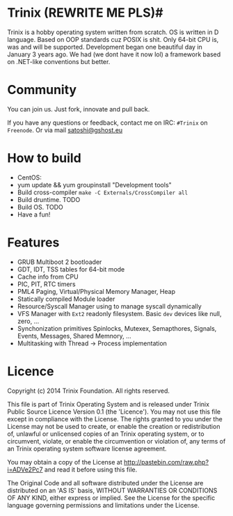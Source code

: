 # Trinix (REWRITE ME PLS)#
Trinix is a hobby operating system written from scratch. OS is written in D language. Based on OOP standards cuz POSIX is shit. Only 64-bit CPU is, was and will be supported. Development began one beautiful day in January 3 years ago. We had (we dont have it now lol) a framework based on .NET-like conventions but better.


# Community #
You can join us. Just fork, innovate and pull back.

If you have any questions or feedback, contact me on IRC: `#Trinix` on `Freenode`.
Or via mail satoshi@gshost.eu


# How to build #
* CentOS:
* yum update && yum groupinstall "Development tools"
* Build cross-compiler `make -C Externals/CrossCompiler all`
* Build druntime. TODO
* Build OS. TODO
* Have a fun!


# Features #
* GRUB Multiboot 2 bootloader
* GDT, IDT, TSS tables for 64-bit mode
* Cache info from CPU
* PIC, PIT, RTC timers
* PML4 Paging, Virtual/Physical Memory Manager, Heap
* Statically compiled Module loader
* Resource/Syscall Manager using to manage syscall dynamically
* VFS Manager with `Ext2` readonly filesystem. Basic `dev` devices like null, zero, ...
* Synchonization primitives Spinlocks, Mutexex, Semapthores, Signals, Events, Messages, Shared Memnory, ...
* Multitasking with Thread -> Process implementation
	
	
# Licence #
Copyright (c) 2014 Trinix Foundation. All rights reserved.
 
This file is part of Trinix Operating System and is released under Trinix 
Public Source Licence Version 0.1 (the 'Licence'). You may not use this file
except in compliance with the License. The rights granted to you under the
License may not be used to create, or enable the creation or redistribution
of, unlawful or unlicensed copies of an Trinix operating system, or to
circumvent, violate, or enable the circumvention or violation of, any terms
of an Trinix operating system software license agreement.
 
You may obtain a copy of the License at
http://pastebin.com/raw.php?i=ADVe2Pc7 and read it before using this file.
 
The Original Code and all software distributed under the License are
distributed on an 'AS IS' basis, WITHOUT WARRANTIES OR CONDITIONS OF ANY 
KIND, either express or implied. See the License for the specific language
governing permissions and limitations under the License.